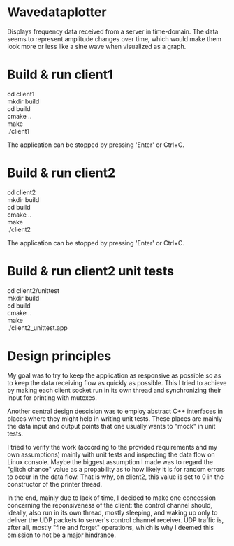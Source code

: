 # Wavedataplotter
Displays frequency data received from a server in time-domain. The data seems to represent amplitude
changes over time, which would make them look more or less like a sine wave when visualized as a graph.

# Build & run client1
cd client1  
mkdir build  
cd build  
cmake ..  
make  
./client1

The application can be stopped by pressing 'Enter' or Ctrl+C.

# Build & run client2
cd client2  
mkdir build  
cd build  
cmake ..  
make  
./client2

The application can be stopped by pressing 'Enter' or Ctrl+C.

# Build & run client2 unit tests
cd client2/unittest  
mkdir build  
cd build  
cmake ..  
make  
./client2_unittest.app

# Design principles
My goal was to try to keep the application as responsive as possible so as to keep the data receiving
flow as quickly as possible. This I tried to achieve by making each client socket run in its own thread
and synchronizing their input for printing with mutexes.

Another central design descision was to employ abstract C++ interfaces in places where they might help
in writing unit tests. These places are mainly the data input and output points that one usually wants
to "mock" in unit tests.

I tried to verify the work (according to the provided requirements and my own assumptions) mainly with
unit tests and inspecting the data flow on Linux console. Maybe the biggest assumption I made was to
regard the "glitch chance" value as a propability as to how likely it is for random errors to occur in
the data flow. That is why, on client2, this value is set to 0 in the constructor of the printer thread.

In the end, mainly due to lack of time, I decided to make one concession concerning the reponsiveness of
the client: the control channel should, ideally, also run in its own thread, mostly sleeping, and waking
up only to deliver the UDP packets to server's control channel receiver. UDP traffic is, after all, mostly
"fire and forget" operations, which is why I deemed this omission to not be a major hindrance.


